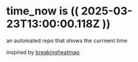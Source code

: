 # time_now is (( 2025-03-23T13:00:00.118Z ))

an automated repo that shows the currnent time

inspired by [breakingheatmap](https://github.com/breakingheatmap/breakingheatmap)